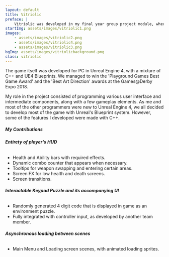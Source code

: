 ```yaml
---
layout: default
title: Vitriolic
preface: |
    Vitriolic was developed in my final year group project module, where myself and 10 other students from both the Computer Games Programming and Computer Games Modelling and Animation courses, designed and developed the game completely from scratch.
startImg: assets/images/vitriolic1.png
images:
    - assets/images/vitriolic2.png
    - assets/images/vitriolic4.png
    - assets/images/vitriolic3.png
bgImg: assets/images/vitriolicbackground.png
class: vitriolic
---
```


The game itself was developed for PC in Unreal Engine 4, with a mixture of C++ and UE4 Blueprints. We managed to win the 'Playground Games Best Game Award' and the 'Best Art Direction' awards at the Games@Derby Expo 2018.

My role in the project consisted of programming various user interface and intermediate components, along with a few gameplay elements. As me and most of the other programmers were new to Unreal Engine 4, we all decided to develop most of the game with Unreal's Blueprint system. However, some of the features I developed were made with C++.

##### My Contributions

###### **Entirety of player's HUD**
* Health and Ability bars with required effects.
* Dynamic combo counter that appears when necessary.
* Tooltips for weapon swapping and entering certain areas.
* Screen FX for low health and death screens.
* Screen transitions.

###### **Interactable Keypad Puzzle and its accompanying UI**
* Randomly generated 4 digit code that is displayed in game as an environment puzzle.
* Fully integrated with controller input, as developed by another team member.

###### **Asynchronous loading between scenes**
* Main Menu and Loading screen scenes, with animated loading sprites.